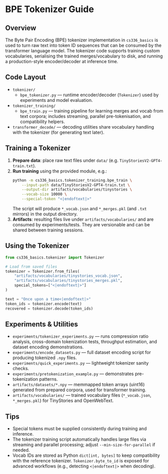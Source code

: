 # BPE Tokenizer Guide

## Overview
The Byte Pair Encoding (BPE) tokenizer implementation in `cs336_basics` is used to turn raw text into token ID sequences that can be consumed by the transformer language model. The tokenizer code supports training custom vocabularies, serialising the trained merges/vocabulary to disk, and running a production-style encoder/decoder at inference time.

## Code Layout
- `tokenizer/`
  - `bpe_tokenizer.py` — runtime encoder/decoder (`Tokenizer`) used by experiments and model evaluation.
- `tokenizer_training/`
  - `bpe_train.py` — training pipeline for learning merges and vocab from text corpora; includes streaming, parallel pre-tokenisation, and compatibility helpers.
- `transformer_decode/` — decoding utilities share vocabulary handling with the tokenizer (for generating text later).

## Training a Tokenizer
1. **Prepare data**: place raw text files under `data/` (e.g. `TinyStoriesV2-GPT4-train.txt`).
2. **Run training** using the provided module, e.g.:
   ```bash
   python -m cs336_basics.tokenizer_training.bpe_train \
       --input-path data/TinyStoriesV2-GPT4-train.txt \
       --output-dir artifacts/vocabularies/tinystories \
       --vocab-size 10000 \
       --special-token "<|endoftext|>"
   ```
   The script will produce `*_vocab.json` and `*_merges.pkl` (and `.txt` mirrors) in the output directory.
3. **Artifacts**: resulting files live under `artifacts/vocabularies/` and are consumed by experiments/tests. They are versionable and can be shared between training sessions.

## Using the Tokenizer
```python
from cs336_basics.tokenizer import Tokenizer

# Load from saved files
tokenizer = Tokenizer.from_files(
    "artifacts/vocabularies/tinystories_vocab.json",
    "artifacts/vocabularies/tinystories_merges.pkl",
    special_tokens=["<|endoftext|>"]
)

text = "Once upon a time<|endoftext|>"
token_ids = tokenizer.encode(text)
recovered = tokenizer.decode(token_ids)
```

## Experiments & Utilities
- `experiments/tokenizer_experiments.py` — runs compression ratio analysis, cross-domain tokenization tests, throughput estimation, and dataset encoding demonstrations.
- `experiments/encode_datasets.py` — full dataset encoding script for producing tokenized `.npy` files.
- `experiments/quick_experiments.py` — lightweight tokenizer sanity checks.
- `experiments/pretokenization_example.py` — demonstrates pre-tokenization patterns.
- `artifacts/datasets/*.npy` — memmapped token arrays (uint16) generated from prepared corpora, used for transformer training.
- `artifacts/vocabularies/` — trained vocabulary files (`*_vocab.json`, `*_merges.pkl`) for TinyStories and OpenWebText.

## Tips
- Special tokens must be supplied consistently during training and inference.
- The tokenizer training script automatically handles large files via streaming and parallel processing; adjust `--min-size-for-parallel` if needed.
- Vocab IDs are stored as Python `dict[int, bytes]` to keep compatibility with the reference tokenizer. `Tokenizer.byte_to_id` is exposed for advanced workflows (e.g., detecting `<|endoftext|>` when decoding).
